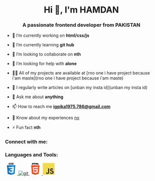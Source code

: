<h1 align="center">Hi 👋, I'm HAMDAN</h1>
<h3 align="center">A passionate frontend developer from PAKISTAN</h3>

- 🔭 I’m currently working on **html/css/js**

- 🌱 I’m currently learning **git hub**

- 👯 I’m looking to collaborate on **nth**

- 🤝 I’m looking for help with **alone**

- 👨‍💻 All of my projects are available at [rno one i have project because i'am maste](rno one i have project because i'am maste)

- 📝 I regularly write articles on [unban my insta id](unban my insta id)

- 💬 Ask me about **anything**

- 📫 How to reach me **igpika1975.786@gmail.com**

- 📄 Know about my experiences [no](no)

- ⚡ Fun fact **nth**

<h3 align="left">Connect with me:</h3>
<p align="left">
</p>

<h3 align="left">Languages and Tools:</h3>
<p align="left"> <a href="https://www.w3schools.com/css/" target="_blank" rel="noreferrer"> <img src="https://raw.githubusercontent.com/devicons/devicon/master/icons/css3/css3-original-wordmark.svg" alt="css3" width="40" height="40"/> </a> <a href="https://git-scm.com/" target="_blank" rel="noreferrer"> <img src="https://www.vectorlogo.zone/logos/git-scm/git-scm-icon.svg" alt="git" width="40" height="40"/> </a> <a href="https://www.w3.org/html/" target="_blank" rel="noreferrer"> <img src="https://raw.githubusercontent.com/devicons/devicon/master/icons/html5/html5-original-wordmark.svg" alt="html5" width="40" height="40"/> </a> <a href="https://developer.mozilla.org/en-US/docs/Web/JavaScript" target="_blank" rel="noreferrer"> <img src="https://raw.githubusercontent.com/devicons/devicon/master/icons/javascript/javascript-original.svg" alt="javascript" width="40" height="40"/> </a> </p>

